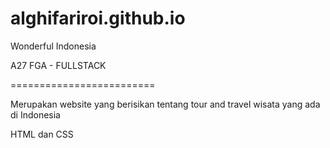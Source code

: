 # alghifariroi.github.io
Wonderful Indonesia

A27 FGA - FULLSTACK

=========================

Merupakan website yang berisikan tentang tour and travel wisata yang ada di Indonesia

HTML dan CSS

